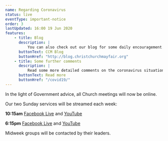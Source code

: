 ```yaml
---
name: Regarding Coronavirus
status: live
eventType: important-notice
order: 3
lastUpdated: 16:00 19 Jun 2020
features:
    - title: Blog
      description: |
          You can also check out our blog for some daily encouragement.
      buttonText: CCM Blog
      buttonHref: "http://blog.christchurchmayfair.org"
    - title: Some further comments
      description: |
          Read some more detailed comments on the coronavirus situation from Matt Fuller.
      buttonText: Read more
      buttonHref: "/covid19/"
---
```


In the light of Government advice, all Church meetings will now be online.

Our two Sunday services will be streamed each week:

**10:15am** [Facebook Live](https://www.facebook.com/christchurch.mayfair.1) and [YouTube](https://youtu.be/bfMMbo465CU)

**6:15pm** [Facebook Live](https://www.facebook.com/christchurch.mayfair.1) and [YouTube](https://youtu.be/rXdrV27cByY)

Midweek groups will be contacted by their leaders.
